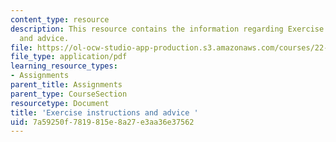 ```yaml
---
content_type: resource
description: This resource contains the information regarding Exercise instructions
  and advice.
file: https://ol-ocw-studio-app-production.s3.amazonaws.com/courses/22-15-essential-numerical-methods-fall-2014/7a59250f7819815e8a27e3aa36e37562_MIT22_15F14_ex_instr.pdf
file_type: application/pdf
learning_resource_types:
- Assignments
parent_title: Assignments
parent_type: CourseSection
resourcetype: Document
title: 'Exercise instructions and advice '
uid: 7a59250f-7819-815e-8a27-e3aa36e37562
---
```

